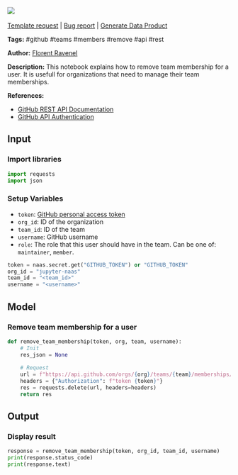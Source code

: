 <a href="https://app.naas.ai/user-redirect/naas/downloader?url=https://raw.githubusercontent.com/jupyter-naas/awesome-notebooks/master/GitHub/GitHub_Remove_team_membership_for_a_user.ipynb" target="_parent"><img src="https://naasai-public.s3.eu-west-3.amazonaws.com/open_in_naas.svg"/></a><br><br><a href="https://github.com/jupyter-naas/awesome-notebooks/issues/new?assignees=&labels=&template=template-request.md&title=Tool+-+Action+of+the+notebook+">Template request</a> | <a href="https://github.com/jupyter-naas/awesome-notebooks/issues/new?assignees=&labels=bug&template=bug_report.md&title=GitHub+-+Remove+team+membership+for+a+user:+Error+short+description">Bug report</a> | <a href="https://app.naas.ai/user-redirect/naas/downloader?url=https://raw.githubusercontent.com/jupyter-naas/awesome-notebooks/master/Naas/Naas_Start_data_product.ipynb" target="_parent">Generate Data Product</a>

**Tags:** #github #teams #members #remove #api #rest

**Author:** [Florent Ravenel](http://linkedin.com/in/florent-ravenel)

**Description:** This notebook explains how to remove team membership for a user. It is usefull for organizations that need to manage their team memberships.

**References:**
- [GitHub REST API Documentation](https://docs.github.com/fr/rest/teams/members?apiVersion=2022-11-28#remove-team-membership-for-a-user)
- [GitHub API Authentication](https://docs.github.com/en/developers/apps/authorizing-oauth-apps)

## Input

### Import libraries


```python
import requests
import json
```

### Setup Variables
- `token`: [GitHub personal access token](https://github.com/settings/tokens)
- `org_id`: ID of the organization
- `team_id`: ID of the team
- `username`: GitHub username
- `role`: The role that this user should have in the team. Can be one of: `maintainer`, `member`.


```python
token = naas.secret.get("GITHUB_TOKEN") or "GITHUB_TOKEN"
org_id = "jupyter-naas"
team_id = "<team_id>"
username = "<username>"
```

## Model

### Remove team membership for a user


```python
def remove_team_membership(token, org, team, username):
    # Init
    res_json = None
    
    # Request
    url = f"https://api.github.com/orgs/{org}/teams/{team}/memberships/{username}"
    headers = {"Authorization": f"token {token}"}
    res = requests.delete(url, headers=headers)
    return res
```

## Output

### Display result


```python
response = remove_team_membership(token, org_id, team_id, username)
print(response.status_code)
print(response.text)
```
